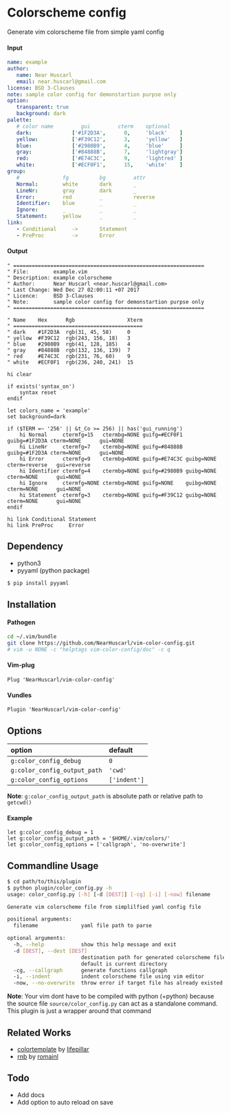 # Colorscheme config

Generate vim colorscheme file from simple yaml config

#### Input
``` yaml
name: example
author:
   name: Near Huscarl
   email: near.huscarl@gmail.com
license: BSD 3-Clauses
note: sample color config for demonstartion purpse only
option:
   transparent: true
   background: dark
palette:
   # color name         gui         cterm    optional
   dark:             ['#1F2D3A',      0,     'black'    ]
   yellow:           ['#F39C12',      3,     'yellow'   ]
   blue:             ['#2980B9',      4,     'blue'     ]
   gray:             ['#84888B',      7,     'lightgray']
   red:              ['#E74C3C',      9,     'lightred' ]
   white:            ['#ECF0F1',      15,    'white'    ]
group:
   #              fg          bg         attr
   Normal:        white       dark       _
   LineNr:        gray        dark       _
   Error:         red         _          reverse
   Identifier:    blue        _          _
   Ignore:        _           _          _
   Statement:     yellow      _          _
link:
   - Conditional     ->       Statement
   - PreProc         ->       Error
```

#### Output
``` vim
" ==============================================================
" File:        example.vim
" Description: example colorscheme
" Author:      Near Huscarl <near.huscarl@gmail.com>
" Last Change: Wed Dec 27 02:00:11 +07 2017
" Licence:     BSD 3-Clauses
" Note:        sample color config for demonstartion purpse only
" ==============================================================

" Name    Hex      Rgb                 Xterm
" ==========================================
" dark    #1F2D3A  rgb(31, 45, 58)     0
" yellow  #F39C12  rgb(243, 156, 18)   3
" blue    #2980B9  rgb(41, 128, 185)   4
" gray    #84888B  rgb(132, 136, 139)  7
" red     #E74C3C  rgb(231, 76, 60)    9
" white   #ECF0F1  rgb(236, 240, 241)  15

hi clear

if exists('syntax_on')
	syntax reset
endif

let colors_name = 'example'
set background=dark

if ($TERM =~ '256' || &t_Co >= 256) || has('gui_running')
	hi Normal     ctermfg=15   ctermbg=NONE guifg=#ECF0F1 guibg=#1F2D3A cterm=NONE      gui=NONE
	hi LineNr     ctermfg=7    ctermbg=NONE guifg=#84888B guibg=#1F2D3A cterm=NONE      gui=NONE
	hi Error      ctermfg=9    ctermbg=NONE guifg=#E74C3C guibg=NONE    cterm=reverse   gui=reverse
	hi Identifier ctermfg=4    ctermbg=NONE guifg=#2980B9 guibg=NONE    cterm=NONE      gui=NONE
	hi Ignore     ctermfg=NONE ctermbg=NONE guifg=NONE    guibg=NONE    cterm=NONE      gui=NONE
	hi Statement  ctermfg=3    ctermbg=NONE guifg=#F39C12 guibg=NONE    cterm=NONE      gui=NONE
endif

hi link Conditional Statement
hi link PreProc     Error
```

## Dependency
* python3
* pyyaml (python package)
``` bash
$ pip install pyyaml
```

## Installation

#### Pathogen
``` bash
cd ~/.vim/bundle
git clone https://github.com/NearHuscarl/vim-color-config.git
# vim -u NONE -c "helptags vim-color-config/doc" -c q
```

#### Vim-plug
``` vim
Plug 'NearHuscarl/vim-color-config'
```

#### Vundles
``` vim
Plugin 'NearHuscarl/vim-color-config'
```

## Options

| option                       | default      |
| :--------------------------- | :-------     |
| `g:color_config_debug`       | `0`          |
| `g:color_config_output_path` | `'cwd'`      |
| `g:color_config_options`     | `['indent']` |

**Note**: `g:color_config_output_path` is absolute path or relative path to `getcwd()`

#### Example
``` vim
let g:color_config_debug = 1
let g:color_config_output_path = '$HOME/.vim/colors/'
let g:color_config_options = ['callgraph', 'no-overwrite']
```

## Commandline Usage
```bash
$ cd path/to/this/plugin
$ python plugin/color_config.py -h
usage: color_config.py [-h] [-d [DEST]] [-cg] [-i] [-now] filename

Generate vim colorscheme file from simplilfied yaml config file

positional arguments:
  filename              yaml file path to parse

optional arguments:
  -h, --help            show this help message and exit
  -d [DEST], --dest [DEST]
                        destination path for generated colorscheme file,
                        default is current directory
  -cg, --callgraph      generate functions callgraph
  -i, --indent          indent colorscheme file using vim editor
  -now, --no-overwrite  throw error if target file has already existed
```

**Note**: Your vim dont have to be compiled with python (+python) because
the source file `source/color_config.py` can act as a standalone command.
This plugin is just a wrapper around that command

## Related Works
* [colortemplate](https://github.com/lifepillar/vim-colortemplate) by [lifepillar](https://github.com/lifepillar)
* [rnb](https://gist.github.com/romainl/5cd2f4ec222805f49eca) by [romainl](https://github.com/romainl)

## Todo
* Add docs
* Add option to auto reload on save
